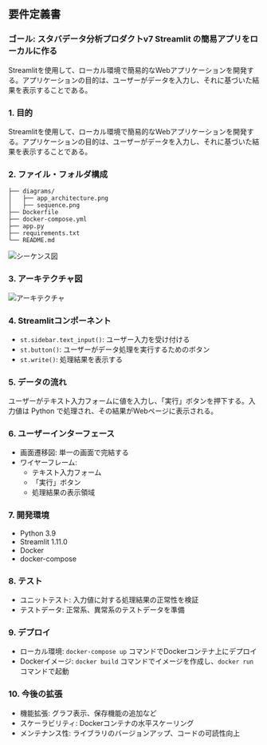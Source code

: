 ## 要件定義書
### ゴール: スタバデータ分析プロダクトv7 Streamlit の簡易アプリをローカルに作る
Streamlitを使用して、ローカル環境で簡易的なWebアプリケーションを開発する。アプリケーションの目的は、ユーザーがデータを入力し、それに基づいた結果を表示することである。

### 1. 目的
Streamlitを使用して、ローカル環境で簡易的なWebアプリケーションを開発する。アプリケーションの目的は、ユーザーがデータを入力し、それに基づいた結果を表示することである。

### 2. ファイル・フォルダ構成
```
├── diagrams/
│   ├── app_architecture.png
│   ├── sequence.png
├── Dockerfile
├── docker-compose.yml
├── app.py
├── requirements.txt
└── README.md
```

![シーケンス図](diagrams/sequence.png)

### 3. アーキテクチャ図
![アーキテクチャ](diagrams/app_architecture.png)

### 4. Streamlitコンポーネント
- `st.sidebar.text_input()`: ユーザー入力を受け付ける
- `st.button()`: ユーザーがデータ処理を実行するためのボタン
- `st.write()`: 処理結果を表示する

### 5. データの流れ
ユーザーがテキスト入力フォームに値を入力し、「実行」ボタンを押下する。入力値は Python で処理され、その結果がWebページに表示される。

### 6. ユーザーインターフェース
- 画面遷移図: 単一の画面で完結する
- ワイヤーフレーム:
  - テキスト入力フォーム
  - 「実行」ボタン
  - 処理結果の表示領域

### 7. 開発環境
- Python 3.9
- Streamlit 1.11.0
- Docker
- docker-compose

### 8. テスト
- ユニットテスト: 入力値に対する処理結果の正常性を検証
- テストデータ: 正常系、異常系のテストデータを準備

### 9. デプロイ
- ローカル環境: `docker-compose up` コマンドでDockerコンテナ上にデプロイ
- Dockerイメージ: `docker build` コマンドでイメージを作成し、`docker run` コマンドで起動

### 10. 今後の拡張
- 機能拡張: グラフ表示、保存機能の追加など
- スケーラビリティ: Dockerコンテナの水平スケーリング
- メンテナンス性: ライブラリのバージョンアップ、コードの可読性向上